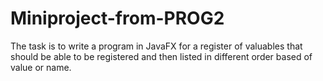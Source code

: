 # Miniproject-from-PROG2
The task is to write a program in JavaFX for a register of valuables that should be able to be
registered and then listed in different order based of value or name.
